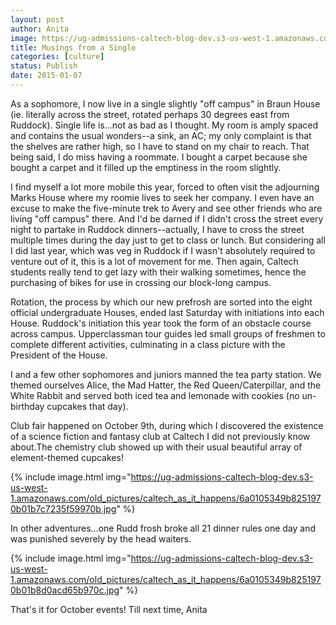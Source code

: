 ```yaml
---
layout: post
author: Anita
image: https://ug-admissions-caltech-blog-dev.s3-us-west-1.amazonaws.com/old_pictures/caltech_as_it_happens/6a0105349b8251970b01b7c6f1c596970b.jpg
title: Musings from a Single
categories: [culture]
status: Publish
date: 2015-01-07
---
```


As a sophomore, I now live in a single slightly "off campus" in Braun House (ie. literally across the street, rotated perhaps 30 degrees east from Ruddock). Single life is...not as bad as I thought. My room is amply spaced and contains the usual wonders--a sink, an AC; my only complaint is that the shelves are rather high, so I have to stand on my chair to reach. That being said, I do miss having a roommate. I bought a carpet because she bought a carpet and it filled up the emptiness in the room slightly.

I find myself a lot more mobile this year, forced to often visit the adjourning Marks House where my roomie lives to seek her company. I even have an excuse to make the five-minute trek to Avery and see other friends who are living "off campus" there. And I'd be darned if I didn't cross the street every night to partake in Ruddock dinners--actually, I have to cross the street multiple times during the day just to get to class or lunch. But considering all I did last year, which was veg in Ruddock if I wasn't absolutely required to venture out of it, this is a lot of movement for me. Then again, Caltech students really tend to get lazy with their walking sometimes, hence the purchasing of bikes for use in crossing our block-long campus.

Rotation, the process by which our new prefrosh are sorted into the eight official undergraduate Houses, ended last Saturday with initiations into each House. Ruddock's initiation this year took the form of an obstacle course across campus. Upperclassman tour guides led small groups of freshmen to complete different activities, culminating in a class picture with the President of the House.

I and a few other sophomores and juniors manned the tea party station. We themed ourselves Alice, the Mad Hatter, the Red Queen/Caterpillar, and the White Rabbit and served both iced tea and lemonade with cookies (no un-birthday cupcakes that day).

Club fair happened on October 9th, during which I discovered the existence of a science fiction and fantasy club at Caltech I did not previously know about.The chemistry club showed up with their usual beautiful array of element-themed cupcakes!


{% include image.html img="https://ug-admissions-caltech-blog-dev.s3-us-west-1.amazonaws.com/old_pictures/caltech_as_it_happens/6a0105349b8251970b01b7c7235f59970b.jpg" %}

In other adventures...one Rudd frosh broke all 21 dinner rules one day and was punished severely by the head waiters.


{% include image.html img="https://ug-admissions-caltech-blog-dev.s3-us-west-1.amazonaws.com/old_pictures/caltech_as_it_happens/6a0105349b8251970b01b8d0acd65b970c.jpg" %}

That's it for October events!
Till next time,
Anita


